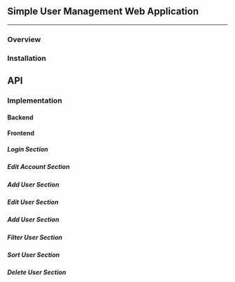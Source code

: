 ## Simple User Management Web Application
---

### Overview

### Installation

## API

### Implementation

#### Backend

#### Frontend

##### Login Section
##### Edit Account Section
##### Add User Section
##### Edit User Section
##### Add User Section
##### Filter User Section
##### Sort User Section
##### Delete User Section

